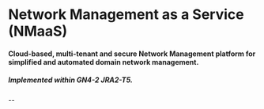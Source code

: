 # Network Management as a Service (NMaaS)

#### Cloud-based, multi-tenant and secure Network Management platform for simplified and automated domain network management.

##### Implemented within GN4-2 JRA2-T5.
--
